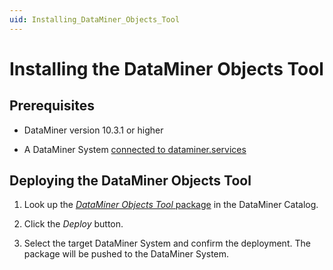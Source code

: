 ```yaml
---
uid: Installing_DataMiner_Objects_Tool
---
```


# Installing the DataMiner Objects Tool

## Prerequisites

- DataMiner version 10.3.1 or higher

- A DataMiner System [connected to dataminer.services](xref:Connecting_your_DataMiner_System_to_the_cloud)

## Deploying the DataMiner Objects Tool

1. Look up the [*DataMiner Objects Tool* package](https://catalog.dataminer.services/details/467295a9-3ea0-416a-a440-ad327c6c1b9d) in the DataMiner Catalog.

1. Click the *Deploy* button.

1. Select the target DataMiner System and confirm the deployment. The package will be pushed to the DataMiner System.
